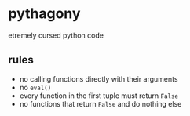 # pythagony

etremely cursed python code

## rules

- no calling functions directly with their arguments
- no `eval()`
- every function in the first tuple must return `False`
- no functions that return `False` and do nothing else
